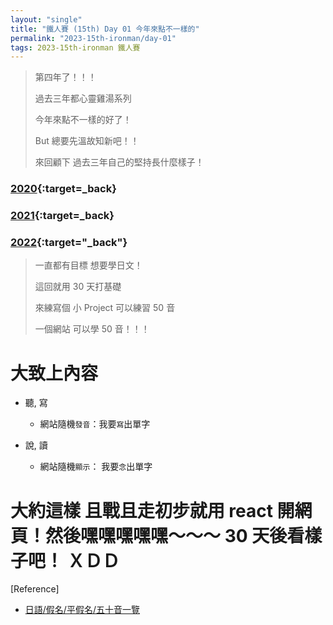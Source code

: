 ```yaml
---
layout: "single"
title: "鐵人賽 (15th) Day 01 今年來點不一樣的"
permalink: "2023-15th-ironman/day-01"
tags: 2023-15th-ironman 鐵人賽
---
```


> 第四年了！！！
>
> 過去三年都心靈雞湯系列
>
> 今年來點不一樣的好了！
>
> But 總要先溫故知新吧！！
>
> 來回顧下 過去三年自己的堅持長什麼樣子！

### [2020](https://yuting3656.github.io/yutingblog/tags/#2020-12th-ironman){:target=_back}

### [2021](https://yuting3656.github.io/yutingblog/tags/#2021-13th-ironman){:target=_back}

### [2022](https://yuting3656.github.io/yutingblog/tags/#2022-14th-ironman){:target="_back"}

> 一直都有目標 想要學日文！
>
> 這回就用 30 天打基礎
>
> 來練寫個 小 Project 可以練習 50 音
>
> 一個網站 可以學 50 音！！！
>

# 大致上內容

- 聽, 寫
  - 網站隨機`發音`：我要`寫`出單字

- 說, 讀
   - 網站隨機`顯示`： 我要`念`出單字



# 大約這樣 且戰且走初步就用 react 開網頁！然後嘿嘿嘿嘿嘿～～～ 30 天後看樣子吧！ ＸＤＤ


[Reference]

- [日語/假名/平假名/五十音一覽](https://zh.wikibooks.org/zh-tw/%E6%97%A5%E8%AF%AD/%E5%81%87%E5%90%8D/%E5%B9%B3%E5%81%87%E5%90%8D/%E4%BA%94%E5%8D%81%E9%9F%B3%E4%B8%80%E8%A6%BD)
